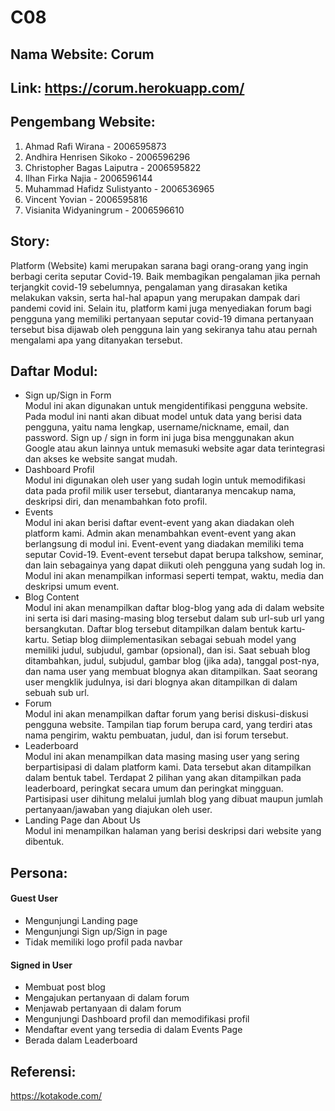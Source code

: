 # C08
## Nama Website: Corum
## Link: https://corum.herokuapp.com/ 
## Pengembang Website:
1. Ahmad Rafi Wirana - 2006595873
2. Andhira Henrisen Sikoko - 2006596296
3. Christopher Bagas Laiputra - 2006595822
4. Ilhan Firka Najia - 2006596144
5. Muhammad Hafidz Sulistyanto - 2006536965
6. Vincent Yovian - 2006595816
7. Visianita Widyaningrum - 2006596610
## Story:
Platform (Website) kami merupakan sarana bagi orang-orang yang ingin berbagi cerita seputar Covid-19. Baik membagikan pengalaman jika pernah terjangkit covid-19 sebelumnya, pengalaman yang dirasakan ketika melakukan vaksin, serta hal-hal apapun yang merupakan dampak dari pandemi covid ini. Selain itu, platform kami juga menyediakan forum bagi pengguna yang memiliki pertanyaan seputar covid-19 dimana pertanyaan tersebut bisa dijawab oleh pengguna lain yang sekiranya tahu atau pernah mengalami apa yang ditanyakan tersebut.
## Daftar Modul:
- Sign up/Sign in Form<br>
Modul ini akan digunakan untuk mengidentifikasi pengguna website. Pada modul ini nanti akan dibuat model untuk data yang berisi data pengguna, yaitu nama lengkap, username/nickname, email, dan password. Sign up / sign in form ini juga bisa menggunakan akun Google atau akun lainnya untuk memasuki website agar data terintegrasi dan akses ke website sangat mudah.
- Dashboard Profil<br>
Modul ini digunakan oleh user yang sudah login untuk memodifikasi data pada profil milik user tersebut, diantaranya mencakup nama, deskripsi diri, dan menambahkan foto profil.
- Events<br>
Modul ini akan berisi daftar event-event yang akan diadakan oleh platform kami. Admin akan menambahkan event-event yang akan berlangsung di modul ini. Event-event yang diadakan memiliki tema seputar Covid-19. Event-event tersebut dapat berupa talkshow, seminar, dan lain sebagainya yang dapat diikuti oleh pengguna yang sudah log in. Modul ini akan menampilkan informasi seperti tempat, waktu, media dan deskripsi umum event.
- Blog Content<br>
Modul ini akan menampilkan daftar blog-blog yang ada di dalam website ini serta isi dari masing-masing blog tersebut dalam sub url-sub url yang bersangkutan. Daftar blog tersebut ditampilkan dalam bentuk kartu-kartu. Setiap blog diimplementasikan sebagai sebuah model yang memiliki judul, subjudul, gambar (opsional), dan isi. Saat sebuah blog ditambahkan, judul, subjudul, gambar blog (jika ada), tanggal post-nya, dan nama user yang membuat blognya akan ditampilkan. Saat seorang user mengklik judulnya, isi dari blognya akan ditampilkan di dalam sebuah sub url.
- Forum<br>
Modul ini akan menampilkan daftar forum yang berisi diskusi-diskusi pengguna website. Tampilan tiap forum berupa card, yang terdiri atas nama pengirim, waktu pembuatan, judul, dan isi forum tersebut.
- Leaderboard<br>
Modul ini akan menampilkan data masing masing user yang sering berpartisipasi di dalam platform kami. Data tersebut akan ditampilkan dalam bentuk tabel. Terdapat 2 pilihan yang akan ditampilkan pada leaderboard, peringkat secara umum dan peringkat mingguan. Partisipasi user dihitung melalui jumlah blog yang dibuat maupun jumlah pertanyaan/jawaban yang diajukan oleh user.
- Landing Page dan About Us<br>
Modul ini menampilkan halaman yang berisi deskripsi dari website yang dibentuk.
## Persona:
#### Guest User
- Mengunjungi Landing page
- Mengunjungi Sign up/Sign in page
- Tidak memiliki logo profil pada navbar
#### Signed in User
- Membuat post blog
- Mengajukan pertanyaan di dalam forum
- Menjawab pertanyaan di dalam forum
- Mengunjungi Dashboard profil dan memodifikasi profil
- Mendaftar event yang tersedia di dalam Events Page
- Berada dalam Leaderboard
## Referensi:
https://kotakode.com/

